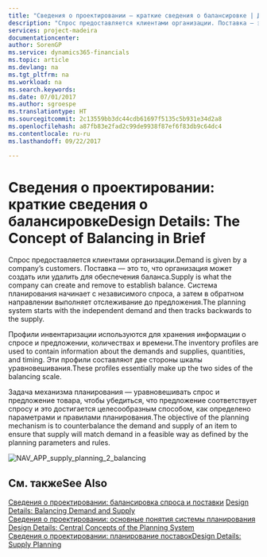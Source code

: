 ```yaml
---
title: "Сведения о проектировании — краткие сведения о балансировке | Документы Майкрософт"
description: "Спрос предоставляется клиентами организации. Поставка — это то, что организация может создать или удалить для обеспечения баланса. Система планирования начинает с независимого спроса, а затем в обратном направлении выполняет отслеживание до предложения."
services: project-madeira
documentationcenter: 
author: SorenGP
ms.service: dynamics365-financials
ms.topic: article
ms.devlang: na
ms.tgt_pltfrm: na
ms.workload: na
ms.search.keywords: 
ms.date: 07/01/2017
ms.author: sgroespe
ms.translationtype: HT
ms.sourcegitcommit: 2c13559bb3dc44cdb61697f5135c5b931e34d2a8
ms.openlocfilehash: a87fb83e2fad2c99de9938f87ef6f83db9c64dc4
ms.contentlocale: ru-ru
ms.lasthandoff: 09/22/2017

---
```

# <a name="design-details-the-concept-of-balancing-in-brief"></a><span data-ttu-id="9470f-105">Сведения о проектировании: краткие сведения о балансировке</span><span class="sxs-lookup"><span data-stu-id="9470f-105">Design Details: The Concept of Balancing in Brief</span></span>
<span data-ttu-id="9470f-106">Спрос предоставляется клиентами организации.</span><span class="sxs-lookup"><span data-stu-id="9470f-106">Demand is given by a company’s customers.</span></span> <span data-ttu-id="9470f-107">Поставка — это то, что организация может создать или удалить для обеспечения баланса.</span><span class="sxs-lookup"><span data-stu-id="9470f-107">Supply is what the company can create and remove to establish balance.</span></span> <span data-ttu-id="9470f-108">Система планирования начинает с независимого спроса, а затем в обратном направлении выполняет отслеживание до предложения.</span><span class="sxs-lookup"><span data-stu-id="9470f-108">The planning system starts with the independent demand and then tracks backwards to the supply.</span></span>  
  
 <span data-ttu-id="9470f-109">Профили инвентаризации используются для хранения информации о спросе и предложении, количествах и времени.</span><span class="sxs-lookup"><span data-stu-id="9470f-109">The inventory profiles are used to contain information about the demands and supplies, quantities, and timing.</span></span> <span data-ttu-id="9470f-110">Эти профили составляют две стороны шкалы уравновешивания.</span><span class="sxs-lookup"><span data-stu-id="9470f-110">These profiles essentially make up the two sides of the balancing scale.</span></span>  
  
 <span data-ttu-id="9470f-111">Задача механизма планирования — уравновешивать спрос и предложение товара, чтобы убедиться, что предложение соответствует спросу и это достигается целесообразным способом, как определено параметрами и правилами планирования.</span><span class="sxs-lookup"><span data-stu-id="9470f-111">The objective of the planning mechanism is to counterbalance the demand and supply of an item to ensure that supply will match demand in a feasible way as defined by the planning parameters and rules.</span></span>  
  
 ![](media/nav_app_supply_planning_2_balancing.png "NAV_APP_supply_planning_2_balancing")  
  
## <a name="see-also"></a><span data-ttu-id="9470f-112">См. также</span><span class="sxs-lookup"><span data-stu-id="9470f-112">See Also</span></span>  
 <span data-ttu-id="9470f-113">[Сведения о проектировании: балансировка спроса и поставки](design-details-balancing-demand-and-supply.md) </span><span class="sxs-lookup"><span data-stu-id="9470f-113">[Design Details: Balancing Demand and Supply](design-details-balancing-demand-and-supply.md) </span></span>  
 <span data-ttu-id="9470f-114">[Сведения о проектировании: основные понятия системы планирования](design-details-central-concepts-of-the-planning-system.md) </span><span class="sxs-lookup"><span data-stu-id="9470f-114">[Design Details: Central Concepts of the Planning System](design-details-central-concepts-of-the-planning-system.md) </span></span>  
 [<span data-ttu-id="9470f-115">Сведения о проектировании: планирование поставок</span><span class="sxs-lookup"><span data-stu-id="9470f-115">Design Details: Supply Planning</span></span>](design-details-supply-planning.md)
